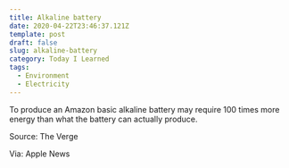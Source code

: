 ```yaml
---
title: Alkaline battery
date: 2020-04-22T23:46:37.121Z
template: post
draft: false
slug: alkaline-battery
category: Today I Learned
tags:
  - Environment
  - Electricity
---
```


To produce an Amazon basic alkaline battery may require 100 times more energy than what the battery can actually produce.

Source: The Verge

Via: Apple News
